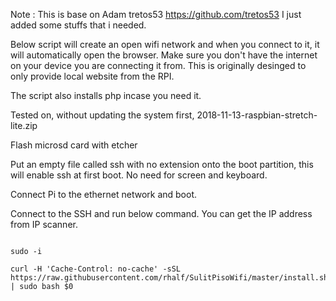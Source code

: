 Note : 
        This is base on Adam tretos53 https://github.com/tretos53
        I just added some stuffs that i needed.


Below script will create an open wifi network and when you connect to it, it will automatically open the browser. Make sure you don't have the internet on your device you are connecting it from. This is originally desinged to only provide local website from the RPI.

The script also installs php incase you need it.

Tested on, without updating the system first, 2018-11-13-raspbian-stretch-lite.zip

Flash microsd card with etcher

Put an empty file called ssh with no extension onto the boot partition, this will enable ssh at first boot. No need for screen and keyboard.

Connect Pi to the ethernet network and boot.

Connect to the SSH and run below command. You can get the IP address from IP scanner.

```

sudo -i

curl -H 'Cache-Control: no-cache' -sSL https://raw.githubusercontent.com/rhalf/SulitPisoWifi/master/install.sh | sudo bash $0

```